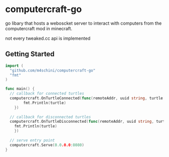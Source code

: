 # computercraft-go
go libary that hosts a weboscket server to interact with computers from the computercraft mod in minecraft.

not every tweaked.cc api is implemented

## Getting Started
```go
import (
  "github.com/m4schini/computercraft-go"
  "fmt"
)

func main() {
  // callback for connected turtles
  computercraft.OnTurtleConnected(func(remoteAddr, uuid string, turtle computer.Turtle) {
		fmt.Println(turtle)
	})
  
  // callback for disconnected turtles
  computercraft.OnTurtleDisconnected(func(remoteAddr, uuid string, turtle computer.Turtle) {
    fmt.Println(turtle)
	})
  
  // serve entry point
  computercraft.Serve(0.0.0.0:8080)
}
```
